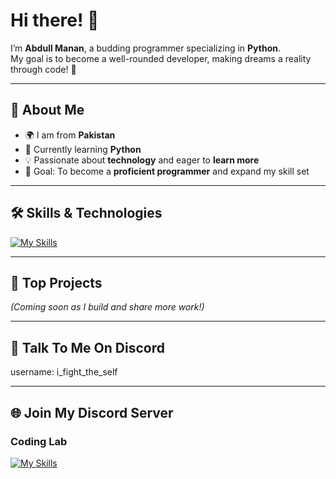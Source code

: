 # Hi there! 👋

I’m **Abdull Manan**, a budding programmer specializing in **Python**.  
My goal is to become a well-rounded developer, making dreams a reality through code! 🚀  

---

## 👤 About Me
- 🌍 I am from **Pakistan**  
- 🐍 Currently learning **Python**  
- 💡 Passionate about **technology** and eager to **learn more**  
- 🎯 Goal: To become a **proficient programmer** and expand my skill set  

---

## 🛠 Skills & Technologies
[![My Skills](https://skillicons.dev/icons?i=python)]()  

---

## 📂 Top Projects
*(Coming soon as I build and share more work!)*  

---

## 📰 Talk To Me On Discord
username: i_fight_the_self  

---

## 🌐 Join My Discord Server  
### Coding Lab  
[![My Skills](https://skillicons.dev/icons?i=discord)](https://discord.gg/g258Kn7Vru)  
